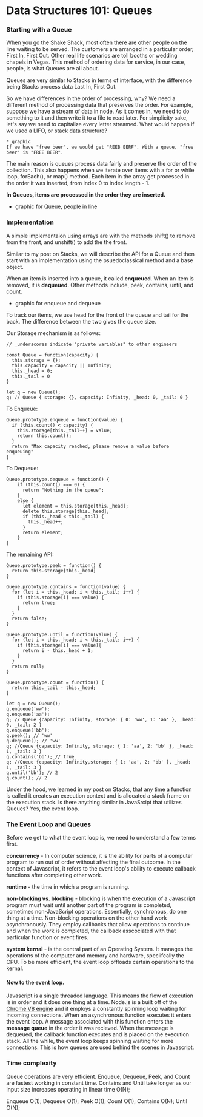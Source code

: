 # Data Structures 101: Queues

### Starting with a Queue

When you go the Shake Shack, most often there are other people on the line waiting to be served. The customers are arranged in a particular order, First In, First Out. Other real life scenarios are toll booths or wedding chapels in Vegas.  This method of ordering data for service, in our case, people, is what Queues are all about.

Queues are very similar to Stacks in terms of interface, with the difference being Stacks process data Last In, First Out.

So we have differences in the order of processing, why? We need a different method of processing data that preserves the order. For example, suppose we have a stream of data in node. As it comes in, we need to do something to it and then write it to a file to read later. For simplicity sake, let's say we need to capitalize every letter streamed. What would happen if we used a LIFO, or stack data structure?

```
* graphic
If we have "free beer", we would get "REEB EERF". With a queue, "free beer" is "FREE BEER".

```
The main reason is queues process data fairly and preserve the order of the collection. This also happens when we iterate over items with a for or while loop, forEach(), or map() method. Each item in the array get processed in the order it was inserted, from index 0 to index.length - 1.

__In Queues, items are processed in the order they are inserted.__

* graphic for Queue, people in line

### Implementation
A simple implementaion using arrays are with the methods shift() to remove from the front, and unshift() to add the the front.

Similar to my post on Stacks, we will describe the API for a Queue and then start with an implementation using the psuedoclassical method and a base object.

When an item is inserted into a queue, it called __enqueued__. When an item is removed, it is __dequeued__. Other methods include, peek, contains, until, and count.

* graphic for enqueue and dequeue

To track our items, we use head for the front of the queue and tail for the back. The difference between the two gives the queue size.

Our Storage mechanism is as follows:
```
// _underscores indicate "private variables" to other engineers

const Queue = function(capacity) {
  this.storage = {};
  this.capacity = capacity || Infinity;
  this._head = 0;
  this._tail = 0
}

let q = new Queue();
q; // Queue { storage: {}, capacity: Infinity, _head: 0, _tail: 0 }
```

To Enqueue:
```
Queue.prototype.enqueue = function(value) {
  if (this.count() < capacity) {
    this.storage[this._tail++] = value;
    return this.count();
  }
  return "Max capacity reached, please remove a value before enqueuing"
}
```
To Dequeue:
```
Queue.prototype.dequeue = function() {
    if (this.count() === 0) {
      return "Nothing in the queue";
    }
    else {
      let element = this.storage[this._head];
      delete this.storage[this._head];
      if (this._head < this._tail) {
        this._head++;
      }
      return element;
    }
}
```
The remaining API:
```
Queue.prototype.peek = function() {
  return this.storage[this._head]
}

Queue.prototype.contains = function(value) {
  for (let i = this._head; i < this._tail; i++) {
    if (this.storage[i] === value) {
      return true;
    }
  }
  return false;
}

Queue.prototype.until = function(value) {
  for (let i = this._head; i < this._tail; i++) {
    if (this.storage[i] === value){
      return i - this._head + 1;
    }
  }
  return null;
}

Queue.prototype.count = function() {
  return this._tail - this._head;
}

let q = new Queue();
q.enqueue('ww');
q.enqueue('aa');
q; // Queue {capacity: Infinity, storage: { 0: 'ww', 1: 'aa' }, _head: 0, _tail: 2 }
q.enqueue('bb');
q.peek(); // 'ww'
q.dequeue(); // 'ww'
q; //Queue {capacity: Infinity, storage: { 1: 'aa', 2: 'bb' }, _head: 1, _tail: 3 }
q.contains('bb'); // true
q; //Queue {capacity: Infinity,storage: { 1: 'aa', 2: 'bb' }, _head: 1, _tail: 3 }
q.until('bb'); // 2
q.count(); // 2
```
Under the hood, we learned in my post on Stacks, that any time a function is called it creates an execution context and is allocated a stack frame on the execution stack. Is there anything similar in JavaSrcipt that utilizes Queues? Yes, the event loop.

### The Event Loop and Queues

Before we get to what the event loop is, we need to understand a few terms first.

__concurrency__ - In computer science, it is the ability for parts of a computer program to run out of order without affecting the final outcome. In the context of Javascript, it refers to the event loop's ability to execute callback functions after completing other work.

__runtime__ - the time in which a program is running.

__non-blocking vs. blocking__ - blocking is when the execution of a Javascript program must wait until another part of the program is completed, sometimes non-JavaScript operations. Essentially, synchronous, do one thing at a time. Non-blocking operations on the other hand work asynchronously. They employ callbacks that allow operations to continue and when the work is completed, the callback asscociated with that particular function or event fires.

__system kernal__ - is the central part of an Operating System. It manages the operations of the computer and memory and hardware, speciifcally the CPU. To be more efficient, the event loop offloads certain operations to the kernal.

#### Now to the event loop.

Javascript is a single threaded language. This means the flow of execution is in order and it does one thing at a time. Node.js is a built off of the [Chrome V8 engine](https://developers.google.com/v8/intro) and it employs a constantly spinning loop waiting for incoming connections. When an asynchronous function executes it enters the event loop. A message associated with this function enters the __message queue__ in the order it was recieved. When the message is dequeued, the callback function executes and is placed on the execution stack. All the while, the event loop keeps spinning waiting for more connections. This is how queues are used behind the scenes in Javascript.


### Time complexity
Queue operations are very efficient. Enqueue, Dequeue, Peek, and Count are fastest working in constant time. Contains and Until take longer as our input size increases operating in linear time O(N);

Enqueue O(1);
Dequeue O(1);
Peek O(1);
Count O(1);
Contains O(N);
Until O(N);




